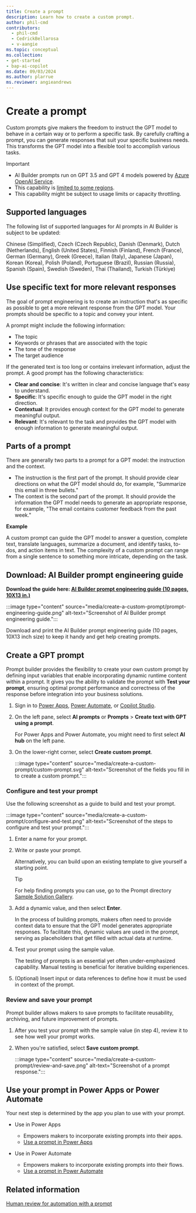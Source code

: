 ```yaml
---
title: Create a prompt
description: Learn how to create a custom prompt.
author: phil-cmd
contributors:
  - phil-cmd
  - CedrickBellarosa
  - v-aangie
ms.topic: conceptual
ms.collection: 
- get-started
- bap-ai-copilot
ms.date: 09/03/2024
ms.author: plarrue
ms.reviewer: angieandrews
---
```


# Create a prompt

Custom prompts give makers the freedom to instruct the GPT model to behave in a certain way or to perform a specific task. By carefully crafting a prompt, you can generate responses that suit your specific business needs. This transforms the GPT model into a flexible tool to accomplish various tasks.

> [!IMPORTANT]
> - AI Builder prompts run on GPT 3.5 and GPT 4 models powered by [Azure OpenAI Service](/azure/ai-services/openai/whats-new).
> - This capability is [limited to some regions](availability-region.md#prompts).
> - This capability might be subject to usage limits or capacity throttling.

## Supported languages

The following list of supported languages for AI prompts in AI Builder is subject to be updated:

Chinese (Simplified), Czech (Czech Republic), Danish (Denmark), Dutch (Netherlands), English (United States), Finnish (Finland), French (France), German (Germany), Greek (Greece), Italian (Italy), Japanese (Japan), Korean (Korea), Polish (Poland), Portuguese (Brazil), Russian (Russia), Spanish (Spain), Swedish (Sweden), Thai (Thailand), Turkish (Türkiye)

## Use specific text for more relevant responses

The goal of prompt engineering is to create an instruction that's as specific as possible to get a more relevant response from the GPT model. Your prompts should be specific to a topic and convey your intent.

A prompt might include the following  information:

- The topic
- Keywords or phrases that are associated with the topic
- The tone of the response
- The target audience

If the generated text is too long or contains irrelevant information, adjust the prompt. A good prompt has the following characteristics:

- **Clear and concise**: It's written in clear and concise language that's easy to understand.
- **Specific**: It's specific enough to guide the GPT model in the right direction.
- **Contextual**: It provides enough context for the GPT model to generate meaningful output.
- **Relevant**: It's relevant to the task and provides the GPT model with enough information to generate meaningful output.

## Parts of a prompt

There are generally two parts to a prompt for a GPT model: the instruction and the context.

- The instruction is the first part of the prompt. It should provide clear directions on what the GPT model should do, for example, "Summarize this email in three bullets."
- The context is the second part of the prompt. It should provide the information the GPT model needs to generate an appropriate response, for example, "The email contains customer feedback from the past week."

**Example**

A custom prompt can guide the GPT model to answer a question, complete text, translate languages, summarize a document, and identify tasks, to-dos, and action items in text. The complexity of a custom prompt can range from a single sentence to something more intricate, depending on the task.

## Download: AI Builder prompt engineering guide

**Download the guide here: [AI Builder prompt engineering guide (10 pages, 10X13 in.)](https://go.microsoft.com/fwlink/?linkid=2255775)** 

:::image type="content" source="media/create-a-custom-prompt/prompt-engineering-guide.png" alt-text="Screenshot of AI Builder prompt engineering guide.":::

Download and print the AI Builder prompt engineering guide (10 pages, 10X13 inch size) to keep it handy and get help creating prompts.

## Create a GPT prompt

Prompt builder provides the flexibility to create your own custom prompt by defining input variables that enable incorporating dynamic runtime content within a prompt. It gives you the ability to validate the prompt with **Test your prompt**, ensuring optimal prompt performance and correctness of the response before integration into your business solutions.

1. Sign in to [Power Apps](https://make.powerapps.com), [Power Automate](https://make.powerautomate.com), or [Copilot Studio](https://copilotstudio.microsoft.com).
1. On the left pane, select **AI prompts** or **Prompts** > **Create text with GPT using a prompt**.

    For Power Apps and Power Automate, you might need to first select **AI hub** on the left pane.

1. On the lower-right corner, select **Create custom prompt**.

    :::image type="content" source="media/create-a-custom-prompt/custom-prompt.svg" alt-text="Screenshot of the fields you fill in to create a custom prompt.":::

### Configure and test your prompt

Use the following screenshot as a guide to build and test your prompt.

:::image type="content" source="media/create-a-custom-prompt/configure-and-test.png" alt-text="Screenshot of the steps to configure and test your prompt.":::

1. Enter a name for your prompt.
1. Write or paste your prompt.

    Alternatively, you can build upon an existing template to give yourself a starting point.

    > [!TIP]
    > For help finding prompts you can use, go to the Prompt directory [Sample Solution Gallery](https://aka.ms/power-prompts).

1. Add a dynamic value, and then select **Enter**.

    In the process of building prompts, makers often need to provide context data to ensure that the GPT model generates appropriate responses. To facilitate this, dynamic values are used in the prompt, serving as placeholders that get filled with actual data at runtime.
  
1. Test your prompt using the sample value.

    The testing of prompts is an essential yet often under-emphasized capability. Manual testing is beneficial for iterative building experiences.

1. (Optional) Insert input or data references to define how it must be used in context of the prompt.

### Review and save your prompt

Prompt builder allows makers to save prompts to facilitate reusability, archiving, and future improvement of prompts.

1. After you test your prompt with the sample value (in step 4), review it to see how well your prompt works.
1. When you're satisfied, select **Save custom prompt**.

    :::image type="content" source="media/create-a-custom-prompt/review-and-save.png" alt-text="Screenshot of a prompt response.":::

## Use your prompt in Power Apps or Power Automate

Your next step is determined by the app you plan to use with your prompt.

- Use in Power Apps
  - Empowers makers to incorporate existing prompts into their apps.
  - [Use a prompt in Power Apps](use-a-custom-prompt-in-app.md)

- Use in Power Automate
  - Empowers makers to incorporate existing prompts into their flows.
  - [Use a prompt in Power Automate](use-a-custom-prompt-in-flow.md)

## Related information

[Human review for automation with a prompt](azure-openai-human-review.md)
